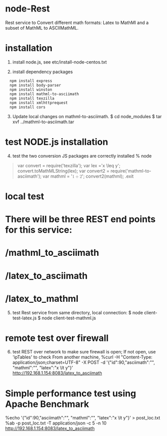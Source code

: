 # node-Rest
Rest service to Convert different math formats: Latex to MathMl and a subset of MathML to ASCIIMathML.

# installation
1. install node.js, see etc/install-node-centos.txt

2. install dependency packages

```
  npm install express  
  npm install body-parser  
  npm install winston  
  npm install mathml-to-asciimath
  npm install texzilla
  npm install xmlhttprequest
  npm install cors

```
3. Update local changes on mathml-to-asciimath.
$ cd node_modules
$ tar xvf ../mathml-to-asciimath.tar

# test NODE.js installation
4. test the two conversion JS packages are correctly installed
% node
> var convert = require('texzilla');
> var lex ='x \leq y';
> convert.toMathMLString(lex);
> var convert2 = require('mathml-to-asciimath');
> var mathml = '<math><mn>1</mn><mo>+</mo><mn>2</mn></math>';
> convert2(mathml);
>.exit

# local test
# There will be three REST end points for this service:
# /mathml_to_asciimath
# /latex_to_asciimath
# /latex_to_mathml

5. test Rest service from same directory, local connection:
$ node client-test-latex.js 
$ node client-test-mathml.js

# remote test over firewall 
6. test REST over network to make sure firewall is open; If not open, use 'ipTables' to check
From another machine,
%curl -H "Content-Type: application/json;charset=UTF-8" -X POST -d '{"id":90,"asciimath":"", "mathml":"", "latex":"x \\lt y"}' http://192.168.1.154:8083/latex_to_asciimath
# Simple performance test using Apache Benchmark
%echo '{"id":90,"asciimath":"", "mathml":"", "latex":"x \\lt y"}' > post_loc.txt
%ab -p post_loc.txt -T application/json -c 5 -n 10 http://192.168.1.154:8083/latex_to_asciimath
